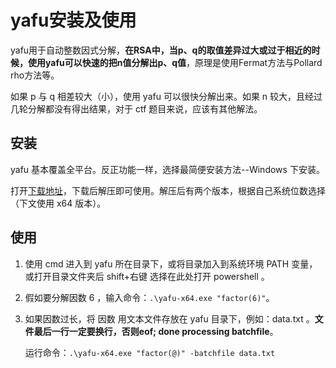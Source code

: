 # yafu安装及使用

yafu用于自动整数因式分解，**在RSA中，当p、q的取值差异过大或过于相近的时候，使用yafu可以快速的把n值分解出p、q值**，原理是使用Fermat方法与Pollard rho方法等。

如果 p 与 q 相差较大（小），使用 yafu 可以很快分解出来。如果 n 较大，且经过几轮分解都没有得出结果，对于 ctf 题目来说，应该有其他解法。

## 安装

yafu 基本覆盖全平台。反正功能一样，选择最简便安装方法--Windows 下安装。

打开[下载地址](https://sourceforge.net/projects/yafu/)，下载后解压即可使用。解压后有两个版本，根据自己系统位数选择（下文使用 x64 版本）。

## 使用

1. 使用 cmd 进入到 yafu 所在目录下，或将目录加入到系统环境 PATH 变量，或打开目录文件夹后 shift+右键 选择在此处打开 powershell 。

2. 假如要分解因数 6 ，输入命令：``.\yafu-x64.exe "factor(6)"``。

3. 如果因数过长，将 因数 用文本文件存放在 yafu 目录下，例如：data.txt 。**文件最后一行一定要换行，否则eof; done processing batchfile**。

   运行命令：``.\yafu-x64.exe "factor(@)" -batchfile data.txt``

   